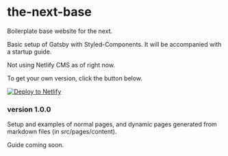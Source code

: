 # the-next-base
Boilerplate base website for the next.

Basic setup of Gatsby with Styled-Components. It will be accompanied with a startup guide.

Not using Netlify CMS as of right now.

To get your own version, click the button below.

[![Deploy to Netlify](https://www.netlify.com/img/deploy/button.svg)](https://app.netlify.com/start/deploy?repository=https://github.com/ysdn2018/the-next-base)

### version 1.0.0
Setup and examples of normal pages, and dynamic pages generated from markdown files (in src/pages/content).

Guide coming soon.
